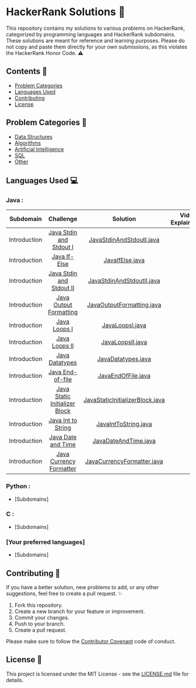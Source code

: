 # HackerRank Solutions :rocket:

This repository contains my solutions to various problems on HackerRank, categorized by programming languages and HackerRank subdomains. These solutions are meant for reference and learning purposes. Please do not copy and paste them directly for your own submissions, as this violates the HackerRank Honor Code. :warning:

## Contents :book:

- [Problem Categories](#problem-categories)
- [Languages Used](#languages-used)
- [Contributing](#contributing)
- [License](#license)

## Problem Categories :file_folder:

- [Data Structures](data-structures)
- [Algorithms](algorithms)
- [Artificial Intelligence](artificial-intelligence)
- [SQL](sql)
- [Other](other)

## Languages Used :computer:

### Java :

|  Subdomain   |                                                  Challenge                                                   |                                                                                                            Solution                                                                                                            | Video Explaination |
| :----------: | :----------------------------------------------------------------------------------------------------------: | :----------------------------------------------------------------------------------------------------------------------------------------------------------------------------------------------------------------------------: | :----------------: |
| Introduction |           [Java Stdin and Stdout I](https://www.hackerrank.com/challenges/java-stdin-and-stdout-1)           |                                                [JavaStdinAndStdoutI.java](https://github.com/M3nnoun/Hackerrank-Solutions/tree/main/Java/Introduction/JavaStdinAndStdoutI.java)                                                |                    |
| Introduction |                      [Java If-Else](https://www.hackerrank.com/challenges/java-if-else)                      |                                                         [JavaIfElse.java](https://github.com/M3nnoun/Hackerrank-Solutions/tree/main/Java/Introduction/JavaIfElse.java)                                                         |                    |
| Introduction |             [Java Stdin and Stdout II](https://www.hackerrank.com/challenges/java-stdin-stdout)              |                                               [JavaStdinAndStdoutII.java](https://github.com/M3nnoun/Hackerrank-Solutions/tree/main/Java/Introduction/JavaStdinAndStdoutII.java)                                               |                    |
| Introduction |            [Java Output Formatting](https://www.hackerrank.com/challenges/java-output-formatting)            |                                               [JavaOutputFormatting.java](https://github.com/M3nnoun/Hackerrank-Solutions/tree/main/Java/Introduction/JavaOutputFormatting.java)                                               |                    |
| Introduction |                      [Java Loops I](https://www.hackerrank.com/challenges/java-loops-i)                      |                                                         [JavaLoopsI.java](https://github.com/M3nnoun/Hackerrank-Solutions/tree/main/Java/Introduction/JavaLoopsI.java)                                                         |                    |
| Introduction |                      [Java Loops II](https://www.hackerrank.com/challenges/java-loops)                       |                                                        [JavaLoopsII.java](https://github.com/M3nnoun/Hackerrank-Solutions/tree/main/Java/Introduction/JavaLoopsII.java)                                                        |                    |
| Introduction |                    [Java Datatypes](https://www.hackerrank.com/challenges/java-datatypes)                    |                                                      [JavaDatatypes.java](https://github.com/M3nnoun/Hackerrank-Solutions/tree/main/Java/Introduction/JavaDatatypes.java)                                                      |                    |
| Introduction |                  [Java End-of-file](https://www.hackerrank.com/challenges/java-end-of-file)                  |                                                      [JavaEndOfFile.java](https://github.com/M3nnoun/Hackerrank-Solutions/tree/main/Java/Introduction/JavaEndOfFile.java)                                                      |                    |
| Introduction | [Java Static Initializer Block](https://www.hackerrank.com/challenges/java-static-initializer-block/problem) |                                         [JavaStaticInitializerBlock.java](https://github.com/M3nnoun/Hackerrank-Solutions/tree/main/Java/Introduction/JavaStaticInitializerBlock.java)                                         |                    |
| Introduction |            [Java Int to String](https://www.hackerrank.com/challenges/java-int-to-string/problem)            |                                                    [JavaIntToString.java](https://github.com/M3nnoun/Hackerrank-Solutions/tree/main/Java/Introduction/JavaIntToString.java)                                                    |                    |
| Introduction |            [Java Date and Time](https://www.hackerrank.com/challenges/java-date-and-time/problem)            |                                                    [JavaDateAndTime.java](https://github.com/M3nnoun/Hackerrank-Solutions/tree/main/Java/Introduction/JavaDateAndTime.java)                                                    |                    |
| Introduction |       [Java Currency Formatter](https://www.hackerrank.com/challenges/java-currency-formatter/problem)       | [JavaCurrencyFormatter.java](https://github.com/Java-aid/Hackerrank-Solutions/blob/master/HackerRankDashboard/Languages/Java/src/main/java/com/javaaid/hackerrank/solutions/languages/java/strings/JavaCurrencyFormatter.java) |                    |

### Python :

- [Subdomains]

### C :

- [Subdomains]

### [Your preferred languages]

- [Subdomains]

## Contributing :raised_hands:

If you have a better solution, new problems to add, or any other suggestions, feel free to create a pull request. :sparkles:

1. Fork this repository.
2. Create a new branch for your feature or improvement.
3. Commit your changes.
4. Push to your branch.
5. Create a pull request.

Please make sure to follow the [Contributor Covenant](CONTRIBUTING.md) code of conduct.

## License :page_facing_up:

This project is licensed under the MIT License - see the [LICENSE.md](LICENSE.md) file for details.
